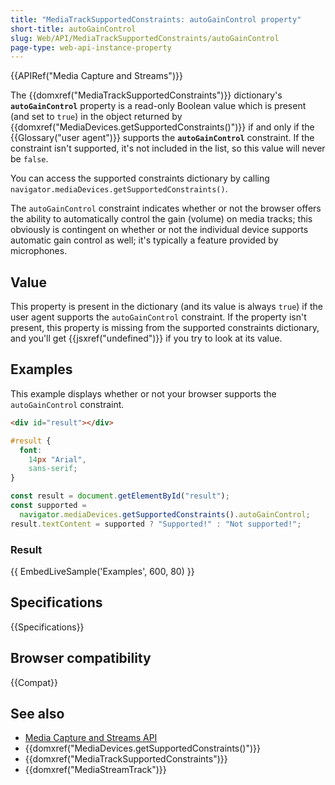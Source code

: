 ```yaml
---
title: "MediaTrackSupportedConstraints: autoGainControl property"
short-title: autoGainControl
slug: Web/API/MediaTrackSupportedConstraints/autoGainControl
page-type: web-api-instance-property
---
```


{{APIRef("Media Capture and Streams")}}

The {{domxref("MediaTrackSupportedConstraints")}} dictionary's **`autoGainControl`** property is a read-only Boolean value which is present (and set to `true`) in the object returned by {{domxref("MediaDevices.getSupportedConstraints()")}} if and only if the {{Glossary("user agent")}} supports the **`autoGainControl`** constraint.
If the constraint isn't supported, it's not included in the list, so this value will never be `false`.

You can access the supported constraints dictionary by calling `navigator.mediaDevices.getSupportedConstraints()`.

The `autoGainControl` constraint indicates whether or not the browser offers the ability to automatically control the gain (volume) on media tracks; this obviously is contingent on whether or not the individual device supports automatic gain control as well; it's typically a feature provided by microphones.

## Value

This property is present in the dictionary (and its value is always `true`) if the user agent supports the `autoGainControl` constraint.
If the property isn't present, this property is missing from the supported constraints dictionary, and you'll get {{jsxref("undefined")}} if you try to look at its value.

## Examples

This example displays whether or not your browser supports the `autoGainControl` constraint.

```html hidden
<div id="result"></div>
```

```css hidden
#result {
  font:
    14px "Arial",
    sans-serif;
}
```

```js
const result = document.getElementById("result");
const supported =
  navigator.mediaDevices.getSupportedConstraints().autoGainControl;
result.textContent = supported ? "Supported!" : "Not supported!";
```

### Result

{{ EmbedLiveSample('Examples', 600, 80) }}

## Specifications

{{Specifications}}

## Browser compatibility

{{Compat}}

## See also

- [Media Capture and Streams API](/en-US/docs/Web/API/Media_Capture_and_Streams_API)
- {{domxref("MediaDevices.getSupportedConstraints()")}}
- {{domxref("MediaTrackSupportedConstraints")}}
- {{domxref("MediaStreamTrack")}}
